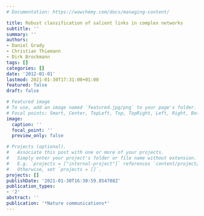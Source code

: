 ```yaml
---
# Documentation: https://wowchemy.com/docs/managing-content/

title: Robust classification of salient links in complex networks
subtitle: ''
summary: ''
authors:
- Daniel Grady
- Christian Thiemann
- Dirk Brockmann
tags: []
categories: []
date: '2012-01-01'
lastmod: 2021-01-30T17:31:00+01:00
featured: false
draft: false

# Featured image
# To use, add an image named `featured.jpg/png` to your page's folder.
# Focal points: Smart, Center, TopLeft, Top, TopRight, Left, Right, BottomLeft, Bottom, BottomRight.
image:
  caption: ''
  focal_point: ''
  preview_only: false

# Projects (optional).
#   Associate this post with one or more of your projects.
#   Simply enter your project's folder or file name without extension.
#   E.g. `projects = ["internal-project"]` references `content/project/deep-learning/index.md`.
#   Otherwise, set `projects = []`.
projects: []
publishDate: '2021-01-30T16:30:59.854708Z'
publication_types:
- '2'
abstract: ''
publication: '*Nature communications*'
---
```

